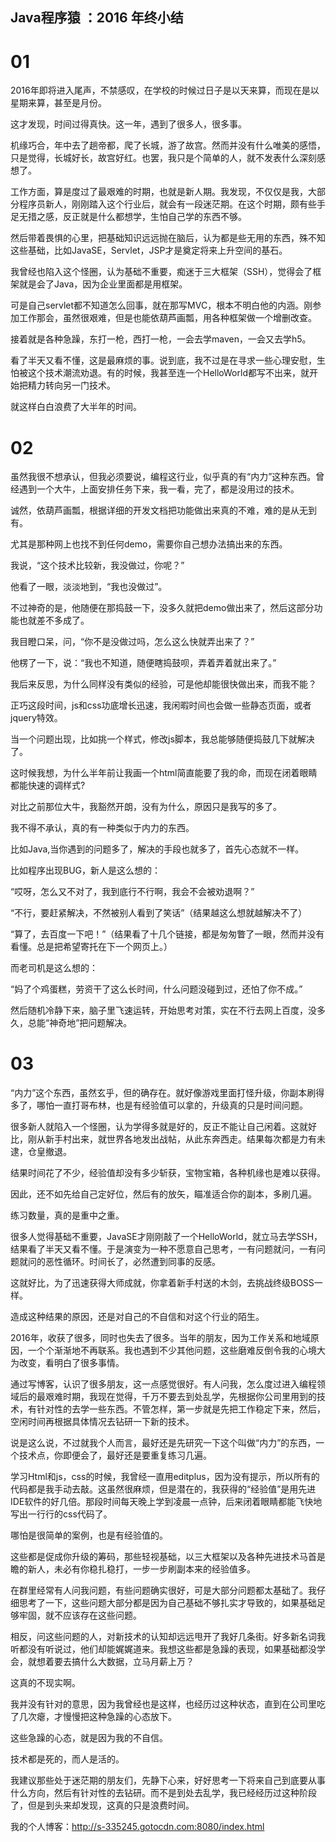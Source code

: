 ##  Java程序猿 ：2016 年终小结

# 01

2016年即将进入尾声，不禁感叹，在学校的时候过日子是以天来算，而现在是以星期来算，甚至是月份。

这才发现，时间过得真快。这一年，遇到了很多人，很多事。

机缘巧合，年中去了趟帝都，爬了长城，游了故宫。然而并没有什么唯美的感悟，只是觉得，长城好长，故宫好红。也罢，我只是个简单的人，就不发表什么深刻感想了。

工作方面，算是度过了最艰难的时期，也就是新人期。我发现，不仅仅是我，大部分程序员新人，刚刚踏入这个行业后，就会有一段迷茫期。在这个时期，颇有些手足无措之感，反正就是什么都想学，生怕自己学的东西不够。

然后带着畏惧的心里，把基础知识远远抛在脑后，认为都是些无用的东西，殊不知这些基础，比如JavaSE，Servlet，JSP才是奠定将来上升空间的基石。

我曾经也陷入这个怪圈，认为基础不重要，痴迷于三大框架（SSH），觉得会了框架就是会了Java，因为企业里面都是用框架。

可是自己servlet都不知道怎么回事，就在那写MVC，根本不明白他的内涵。刚参加工作那会，虽然很艰难，但是也能依葫芦画瓢，用各种框架做一个增删改查。

接着就是各种急躁，东打一枪，西打一枪，一会去学maven，一会又去学h5。

看了半天又看不懂，这是最麻烦的事。说到底，我不过是在寻求一些心理安慰，生怕被这个技术潮流劝退。有的时候，我甚至连一个HelloWorld都写不出来，就开始把精力转向另一门技术。

就这样白白浪费了大半年的时间。

# 02

虽然我很不想承认，但我必须要说，编程这行业，似乎真的有“内力”这种东西。曾经遇到一个大牛，上面安排任务下来，我一看，完了，都是没用过的技术。

诚然，依葫芦画瓢，根据详细的开发文档把功能做出来真的不难，难的是从无到有。

尤其是那种网上也找不到任何demo，需要你自己想办法搞出来的东西。

我说，“这个技术比较新，我没做过，你呢？”

他看了一眼，淡淡地到，“我也没做过”。

不过神奇的是，他随便在那捣鼓一下，没多久就把demo做出来了，然后这部分功能也就差不多成了。

我目瞪口呆，问，“你不是没做过吗，怎么这么快就弄出来了？”

他楞了一下，说：“我也不知道，随便瞎捣鼓呗，弄着弄着就出来了。”

我后来反思，为什么同样没有类似的经验，可是他却能很快做出来，而我不能？

正巧这段时间，js和css功底增长迅速，我闲暇时间也会做一些静态页面，或者jquery特效。

当一个问题出现，比如挑一个样式，修改js脚本，我总能够随便捣鼓几下就解决了。

这时候我想，为什么半年前让我画一个html简直能要了我的命，而现在闭着眼睛都能快速的调样式?

对比之前那位大牛，我豁然开朗，没有为什么，原因只是我写的多了。

我不得不承认，真的有一种类似于内力的东西。

比如Java,当你遇到的问题多了，解决的手段也就多了，首先心态就不一样。

比如程序出现BUG，新人是这么想的：

“哎呀，怎么又不对了，我到底行不行啊，我会不会被劝退啊？”

“不行，要赶紧解决，不然被别人看到了笑话”（结果越这么想就越解决不了）

“算了，去百度一下吧！”（结果看了十几个链接，都是匆匆瞥了一眼，然而并没有看懂。总是把希望寄托在下一个网页上。）

而老司机是这么想的：

“妈了个鸡蛋糕，劳资干了这么长时间，什么问题没碰到过，还怕了你不成。”

然后随机冷静下来，脑子里飞速运转，开始思考对策，实在不行去网上百度，没多久，总能“神奇地”把问题解决。

# 03

“内力”这个东西，虽然玄乎，但的确存在。就好像游戏里面打怪升级，你副本刷得多了，哪怕一直打哥布林，也是有经验值可以拿的，升级真的只是时间问题。

很多新人就陷入一个怪圈，认为学得多就是好的，反正不能让自己闲着。这就好比，刚从新手村出来，就世界各地发出战帖，从此东奔西走。结果每次都是力有未逮，仓皇撤退。

结果时间花了不少，经验值却没有多少斩获，宝物宝箱，各种机缘也是难以获得。

因此，还不如先给自己定好位，然后有的放矢，瞄准适合你的副本，多刷几遍。

练习数量，真的是重中之重。

很多人觉得基础不重要，JavaSE才刚刚敲了一个HelloWorld，就立马去学SSH，结果看了半天又看不懂。于是演变为一种不愿意自己思考，一有问题就问，一有问题就问的恶性循环。时间长了，必然遭到同事的反感。

这就好比，为了迅速获得大师成就，你拿着新手村送的木剑，去挑战终级BOSS一样。

造成这种结果的原因，还是对自己的不自信和对这个行业的陌生。

2016年，收获了很多，同时也失去了很多。当年的朋友，因为工作关系和地域原因，一个个渐渐地不再联系。我也遇到不少其他问题，这些磨难反倒令我的心境大为改变，看明白了很多事情。

通过写博客，认识了很多朋友，这一点感觉很好。有人问我，怎么度过进入编程领域后的最艰难时期，我现在觉得，千万不要去到处乱学，先根据你公司里用到的技术，有针对性的去学一些东西。不管怎样，第一步就是先把工作稳定下来，然后，空闲时间再根据具体情况去钻研一下新的技术。

说是这么说，不过就我个人而言，最好还是先研究一下这个叫做“内力”的东西，一个技术点，你即便会了，最好还是要重复练习几遍。

学习Html和js，css的时候，我曾经一直用editplus，因为没有提示，所以所有的代码都是我手动去敲。这虽然很麻烦，但是潜在的，我获得的“经验值”是用先进IDE软件的好几倍。那段时间每天晚上学到凌晨一点钟，后来闭着眼睛都能飞快地写出一行行的css代码了。

哪怕是很简单的案例，也是有经验值的。

这些都是促成你升级的筹码，那些轻视基础，以三大框架以及各种先进技术马首是瞻的新人，未必有你稳扎稳打，一步一步刷副本来的经验值多。

在群里经常有人问我问题，有些问题确实很好，可是大部分问题都太基础了。我仔细思考了一下，这些问题大部分都是因为自己基础不够扎实才导致的，如果基础足够牢固，就不应该存在这些问题。

相反，问这些问题的人，对新技术的认知却远远甩开了我好几条街。好多新名词我听都没有听说过，他们却能娓娓道来。我想这些都是急躁的表现，如果基础都没学会，就想着要去搞什么大数据，立马月薪上万？

这真的不现实啊。

我并没有针对的意思，因为我曾经也是这样，也经历过这种状态，直到在公司里吃了几次瘪，才慢慢把这种急躁的心态放下。

这些急躁的心态，就是因为我的不自信。

技术都是死的，而人是活的。

我建议那些处于迷茫期的朋友们，先静下心来，好好思考一下将来自己到底要从事什么方向，然后有针对性的去钻研。而不是到处去乱学，我已经经历过这种阶段了，但是到头来却发现，这真的只是浪费时间。

我的个人博客：<http://s-335245.gotocdn.com:8080/index.html>

